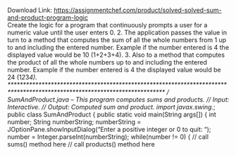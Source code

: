 Download Link: https://assignmentchef.com/product/solved-solved-sum-and-product-program-logic
<br>
Create the logic for a program that continuously prompts a user for a numeric value until the user enters 0. 2. The application passes the value in turn to a method that computes the sum of all the whole numbers from 1 up to and including the entered number. Example if the number entered is 4 the displayed value would be 10 (1+2+3+4). 3. Also to a method that computes the product of all the whole numbers up to and including the entered number. Example if the number entered is 4 the displayed value would be 24 (1*2*3*4). ************************************************************************************************************************** / SumAndProduct.java – This program computes sums and products. // Input: Interactive. // Output: Computed sum and product. import javax.swing.*; public class SumAndProduct { public static void main(String args[]) { int number; String numberString; numberString = JOptionPane.showInputDialog(“Enter a positive integer or 0 to quit: “); number = Integer.parseInt(numberString); while(number != 0) { // call sums() method here // call products() method here